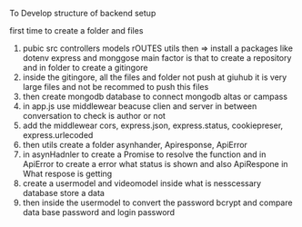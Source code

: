 To Develop structure of backend setup

first time to create a folder and files

1. pubic src controllers models rOUTES utils then => install a packages like dotenv express and monggose
   main factor is that to create a repository and in folder to create a gitingore
2. inside the gitingore, all the files and folder not push at giuhub it is very large files and not be recommed to push this files
3. then create mongodb database to connect mongodb altas or campass
4. in app.js use middlewear beacuse clien and server in between conversation to check is author or not
5. add the middlewear cors, express.json, express.status, cookiepreser, express.urlecoded
6. then utils create a folder asynhander, Apiresponse, ApiError
7. in asynHadnler to create a Promise to resolve the function and in ApiError to create a error what status is shown and also ApiRespone in What respose is getting
8. create a usermodel and videomodel inside what is nesscessary database store a data
9. then inside the usermodel to convert the password bcrypt and compare data base password and login password
